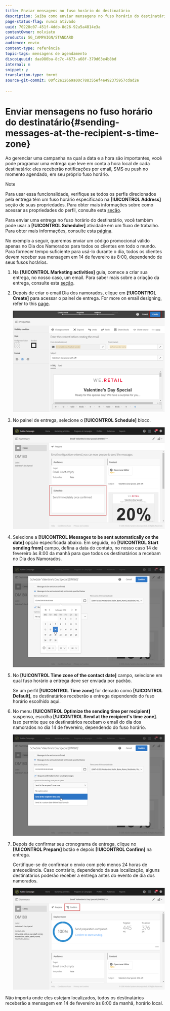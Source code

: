 ```yaml
---
title: Enviar mensagens no fuso horário do destinatário
description: Saiba como enviar mensagens no fuso horário do destinatário.
page-status-flag: nunca ativado
uuid: 70228c07-451f-4ddb-8d26-92a5a4814e3a
contentOwner: molviato
products: SG_CAMPAIGN/STANDARD
audience: envio
content-type: referência
topic-tags: mensagens de agendamento
discoiquuid: daa980ba-8c7c-4673-a68f-379d63e4b8bd
internal: n
snippet: y
translation-type: tm+mt
source-git-commit: 00fc2e12669a00c788355ef4e492375957cdad2e

---
```



# Enviar mensagens no fuso horário do destinatário{#sending-messages-at-the-recipient-s-time-zone}

Ao gerenciar uma campanha na qual a data e a hora são importantes, você pode programar uma entrega que leve em conta a hora local de cada destinatário: eles receberão notificações por email, SMS ou push no momento agendado, em seu próprio fuso horário.

>[!NOTE]
>
>Para usar essa funcionalidade, verifique se todos os perfis direcionados pela entrega têm um fuso horário especificado na **[!UICONTROL Address]** seção de suas propriedades. Para obter mais informações sobre como acessar as propriedades do perfil, consulte esta [seção](../../audiences/using/editing-profiles.md).

Para enviar uma entrega no fuso horário do destinatário, você também pode usar a **[!UICONTROL Scheduler]** atividade em um fluxo de trabalho. Para obter mais informações, consulte esta [página](../../automating/using/scheduler.md).

No exemplo a seguir, queremos enviar um código promocional válido apenas no Dia dos Namorados para todos os clientes em todo o mundo. Para fornecer tempo suficiente para usá-lo durante o dia, todos os clientes devem receber sua mensagem em 14 de fevereiro às 8:00, dependendo de seus fusos horários.

1. Na **[!UICONTROL Marketing activities]** guia, comece a criar sua entrega, no nosso caso, um email. Para saber mais sobre a criação da entrega, consulte esta [seção](../../channels/using/creating-an-email.md).
1. Depois de criar o email Dia dos namorados, clique em **[!UICONTROL Create]** para acessar o painel de entrega. For more on email designing, refer to this [page](../../designing/using/personalization.md#example-email-personalization).

   ![](assets/send-time_opt_valentine_1.png)

1. No painel de entrega, selecione o **[!UICONTROL Schedule]** bloco.

   ![](assets/send-time_opt_valentine_2.png)

1. Selecione a **[!UICONTROL Messages to be sent automatically on the date]** opção especificada abaixo. Em seguida, no **[!UICONTROL Start sending from]** campo, defina a data do contato, no nosso caso 14 de fevereiro às 8:00 da manhã para que todos os destinatários a recebam no Dia dos Namorados.

   ![](assets/send-time_opt_valentine.png)

1. No **[!UICONTROL Time zone of the contact date]** campo, selecione em qual fuso horário a entrega deve ser enviada por padrão.

   Se um perfil **[!UICONTROL Time zone]** for deixado como **[!UICONTROL Default]**, os destinatários receberão a entrega dependendo do fuso horário escolhido aqui.

1. No menu **[!UICONTROL Optimize the sending time per recipient]** suspenso, escolha **[!UICONTROL Send at the recipient's time zone]**. Isso permite que os destinatários recebam o email do dia dos namorados no dia 14 de fevereiro, dependendo do fuso horário.

   ![](assets/send-time_opt_valentine_3.png)

1. Depois de confirmar seu cronograma de entrega, clique no **[!UICONTROL Prepare]** botão e depois **[!UICONTROL Confirm]** na entrega.

   Certifique-se de confirmar o envio com pelo menos 24 horas de antecedência. Caso contrário, dependendo da sua localização, alguns destinatários poderão receber a entrega antes do evento de dia dos namorados.

   ![](assets/send-time_opt_valentine_4.png)

Não importa onde eles estejam localizados, todos os destinatários receberão a mensagem em 14 de fevereiro às 8:00 da manhã, horário local.
